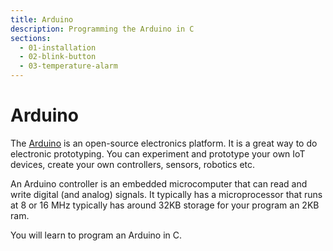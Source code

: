 ```yaml
---
title: Arduino
description: Programming the Arduino in C
sections:
  - 01-installation
  - 02-blink-button
  - 03-temperature-alarm
---
```


# Arduino

The [Arduino](https://www.arduino.cc/) is an open-source electronics platform. It is a great way to do electronic prototyping. You can experiment and prototype your own IoT devices, create your own controllers, sensors, robotics etc. 

An Arduino controller is an embedded microcomputer that can read and write digital (and analog) signals. It typically has a microprocessor that runs at 8 or 16 MHz typically has around 32KB storage for your program an 2KB ram.

You will learn to program an Arduino in C.
